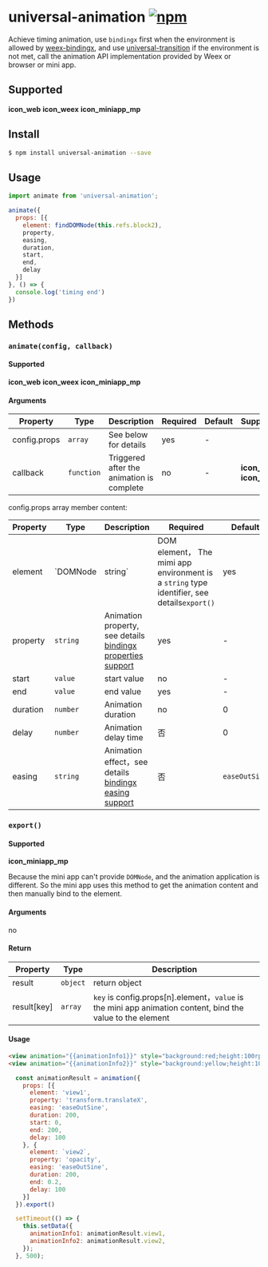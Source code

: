 # universal-animation [![npm](https://img.shields.io/npm/v/universal-animation.svg)](https://www.npmjs.com/package/universal-animation)

Achieve timing animation, use `bindingx` first when the environment is allowed by [weex-bindingx](https://www.npmjs.com/package/weex-bindingx), and use [universal-transition](https://www.npmjs.com/package/universal-transition) if the environment is not met, call the animation API implementation provided by Weex or browser or mini app.

## Supported

__icon_web__ __icon_weex__ __icon_miniapp_mp__

## Install

```bash
$ npm install universal-animation --save
```

## Usage

```js
import animate from 'universal-animation';

animate({
  props: [{
    element: findDOMNode(this.refs.block2),
    property,
    easing,
    duration,
    start,
    end,
    delay
  }]
}, () => {
  console.log('timing end')
})

```

## Methods

### `animate(config, callback)`

#### Supported
__icon_web__ __icon_weex__ __icon_miniapp_mp__

#### Arguments

| Property | Type | Description | Required | Default | Supported |
| --- | --- | --- | --- | --- |  --- |
| config.props | `array` | See below for details | yes | - |  |
| callback | `function` | Triggered after the animation is complete | no | - | __icon_web__ __icon_weex__ |

config.props array member content:

| Property | Type | Description | Required | Default | Supported |
| --- | --- | --- | --- | --- |  --- |
| element | `DOMNode|string` | DOM element， The mimi app environment is a `string` type identifier, see details`export()` | yes | - | |
| property | `string` | Animation property, see details [bindingx properties support](https://alibaba.github.io/bindingx/guide/cn_api_attributes) | yes | - |   |
| start | `value` | start value | no | - |   |
| end | `value` | end value | yes | - |   |
| duration | `number` | Animation duration | no | 0 |  |
| delay | `number` | Animation delay time | 否 | 0 |  |
| easing | `string` | Animation effect，see details [bindingx easing support](https://alibaba.github.io/bindingx/guide/cn_api_interpolator) | 否 | `easeOutSine` |   |

### `export()`

#### Supported

__icon_miniapp_mp__

Because the mini app can't provide `DOMNode`, and the animation application is different. So the mini app uses this method to get the animation content and then manually bind to the element.

#### Arguments

no

#### Return

| Property | Type | Description |
| --- | --- | --- |
| result | `object` | return object |
| result[key] | `array` | `key` is config.props[n].element，`value` is the mini app animation content, bind the value to the element  |

#### Usage

```html
<view animation="{{animationInfo1}}" style="background:red;height:100rpx;width:100rpx"></view>
<view animation="{{animationInfo2}}" style="background:yellow;height:100rpx;width:100rpx"></view>
```

```javascript
  const animationResult = animation({
    props: [{
      element: 'view1',
      property: 'transform.translateX',
      easing: 'easeOutSine',
      duration: 200,
      start: 0,
      end: 200,
      delay: 100
    }, {
      element: `view2`,
      property: 'opacity',
      easing: 'easeOutSine',
      duration: 200,
      end: 0.2,
      delay: 100
    }]
  }).export()

  setTimeout(() => {
    this.setData({
      animationInfo1: animationResult.view1,
      animationInfo2: animationResult.view2,
    });
  }, 500);
```




